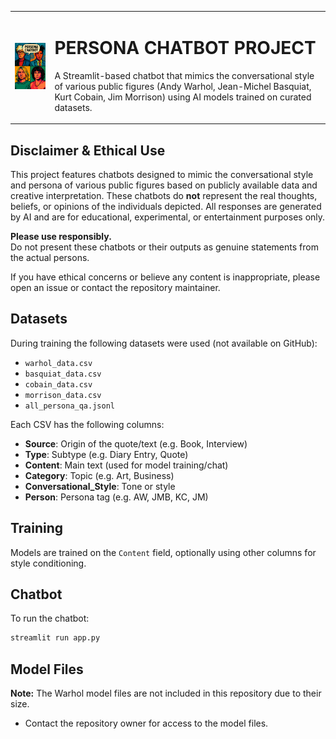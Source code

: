 <table>
  <tr>
    <td>
      <img src="src/images/persona_chatbot_logo.png" alt="Project Logo" width="200"/>
    </td>
    <td>
      <h1>PERSONA CHATBOT PROJECT</h1>
      <p>A Streamlit-based chatbot that mimics the conversational style of various public figures (Andy Warhol, Jean-Michel Basquiat, Kurt Cobain, Jim Morrison) using AI models trained on curated datasets.</p>
    </td>
  </tr>
</table>

## Disclaimer & Ethical Use

This project features chatbots designed to mimic the conversational style and persona of various public figures based on publicly available data and creative interpretation. These chatbots do **not** represent the real thoughts, beliefs, or opinions of the individuals depicted. All responses are generated by AI and are for educational, experimental, or entertainment purposes only.

**Please use responsibly.**  
Do not present these chatbots or their outputs as genuine statements from the actual persons.

If you have ethical concerns or believe any content is inappropriate, please open an issue or contact the repository maintainer.

## Datasets

During training the following datasets were used (not available on GitHub):
- `warhol_data.csv`
- `basquiat_data.csv`
- `cobain_data.csv`
- `morrison_data.csv`
- `all_persona_qa.jsonl`

Each CSV has the following columns:
- **Source**: Origin of the quote/text (e.g. Book, Interview)
- **Type**: Subtype (e.g. Diary Entry, Quote)
- **Content**: Main text (used for model training/chat)
- **Category**: Topic (e.g. Art, Business)
- **Conversational_Style**: Tone or style
- **Person**: Persona tag (e.g. AW, JMB, KC, JM)

## Training

Models are trained on the `Content` field, optionally using other columns for style conditioning.

## Chatbot

To run the chatbot:

```sh
streamlit run app.py
```

## Model Files

**Note:** The Warhol model files are not included in this repository due to their size.
- Contact the repository owner for access to the model files.
